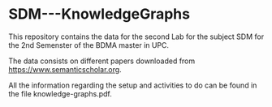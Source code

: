 # SDM---KnowledgeGraphs

This repository contains the data for the second Lab for the subject SDM for the 2nd Semenster of the BDMA master in UPC.

The data consists on different papers downloaded from https://www.semanticscholar.org.


All the information regarding the setup and activities to do can be found in the file knowledge-graphs.pdf.
